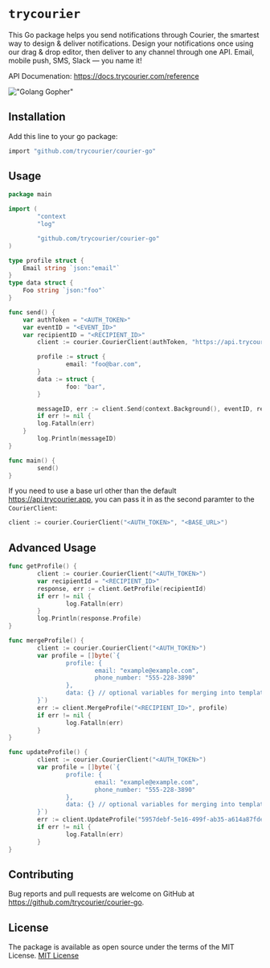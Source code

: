 # `trycourier`

This Go package helps you send notifications through Courier, the smartest way to design & deliver notifications. Design your notifications once using our drag & drop editor, then deliver to any channel through one API. Email, mobile push, SMS, Slack — you name it!

API Documenation: https://docs.trycourier.com/reference

!["Golang Gopher"](https://blog.golang.org/gopher/gopher.png)

## Installation
Add this line to your go package:
```bash
import "github.com/trycourier/courier-go"
```

## Usage

```go
package main

import (
        "context
        "log"

        "github.com/trycourier/courier-go"
)

type profile struct {
	Email string `json:"email"`
}
type data struct {
	Foo string `json:"foo"`
}

func send() {
	var authToken = "<AUTH_TOKEN>"
	var eventID = "<EVENT_ID>"
	var recipientID = "<RECIPIENT_ID>"
        client := courier.CourierClient(authToken, "https://api.trycourier.app")

        profile := struct {
                email: "foo@bar.com",
        }
        data := struct {
                foo: "bar",
        }

        messageID, err := client.Send(context.Background(), eventID, recipientID, profile, data)
        if err != nil {
		log.Fatalln(err)
	}
        log.Println(messageID)
}

func main() {
        send()
}
```

If you need to use a base url other than the default https://api.trycourier.app, you can pass it in as the second paramter to the `CourierClient`:

```go
client := courier.CourierClient("<AUTH_TOKEN>", "<BASE_URL>")
```

## Advanced Usage

```go
func getProfile() {
        client := courier.CourierClient("<AUTH_TOKEN>")
        var recipientId = "<RECIPIENT_ID>"
        response, err := client.GetProfile(recipientId)
        if err != nil {
                log.Fatalln(err)
        }
        log.Println(response.Profile)
}

func mergeProfile() {
        client := courier.CourierClient("<AUTH_TOKEN>")
        var profile = []byte(`{
                profile: {
                        email: "example@example.com",
                        phone_number: "555-228-3890"
                },
                data: {} // optional variables for merging into templates
        }`)
        err := client.MergeProfile("<RECIPIENT_ID>", profile)
        if err != nil {
                log.Fatalln(err)
        }
}

func updateProfile() {
        client := courier.CourierClient("<AUTH_TOKEN>")
        var profile = []byte(`{
                profile: {
                        email: "example@example.com",
                        phone_number: "555-228-3890"
                },
                data: {} // optional variables for merging into templates
        }`)
        err := client.UpdateProfile("5957debf-5e16-499f-ab35-a614a87fded5", profile)
        if err != nil {
                log.Fatalln(err)
        }
}
```

## Contributing
Bug reports and pull requests are welcome on GitHub at https://github.com/trycourier/courier-go.

## License
The package is available as open source under the terms of the MIT License.
[MIT License](http://www.opensource.org/licenses/mit-license.php)
